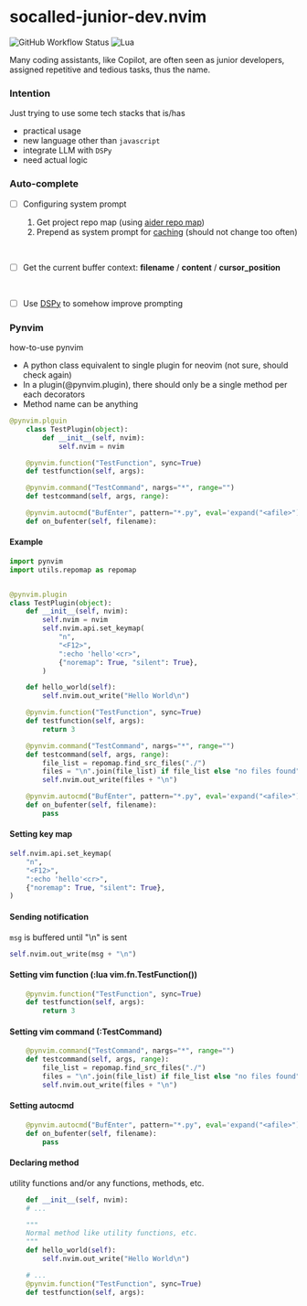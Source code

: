 # socalled-junior-dev.nvim

![GitHub Workflow Status](https://img.shields.io/github/actions/workflow/status/ellisonleao/nvim-plugin-template/lint-test.yml?branch=main&style=for-the-badge)
![Lua](https://img.shields.io/badge/Made%20with%20Lua-blueviolet.svg?style=for-the-badge&logo=lua)

Many coding assistants, like Copilot, are often seen as junior developers, assigned repetitive and tedious tasks, thus the name.

### Intention

Just trying to use some tech stacks that is/has

- practical usage
- new language other than `javascript`
- integrate LLM with `DSPy`
- need actual logic

### Auto-complete

- [ ] Configuring system prompt

  1.  Get project repo map (using [aider repo map](https://github.com/paul-gauthier/aider/blob/f3cce95419e88f50351a70c14f6a9a319d92643b/aider/repomap.py#L30-L631))
  2.  Prepend as system prompt for [caching](https://platform.deepseek.com/api-docs/news/news0802/#how-to-use-deepseek-apis-caching-service) (should not change too often)

<br/>

- [ ] Get the current buffer context: **filename** / **content** / **cursor_position**

<br/>

- [ ] Use [DSPy](https://github.com/stanfordnlp/dspy?tab=readme-ov-file) to somehow improve prompting

### Pynvim

how-to-use pynvim

- A python class equivalent to single plugin for neovim (not sure, should check again)
- In a plugin(@pynvim.plugin), there should only be a single method per each decorators
- Method name can be anything

```py
@pynvim.plguin
    class TestPlugin(object):
        def __init__(self, nvim):
            self.nvim = nvim

    @pynvim.function("TestFunction", sync=True)
    def testfunction(self, args):

    @pynvim.command("TestCommand", nargs="*", range="")
    def testcommand(self, args, range):

    @pynvim.autocmd("BufEnter", pattern="*.py", eval='expand("<afile>")')
    def on_bufenter(self, filename):
```

#### Example

```py
import pynvim
import utils.repomap as repomap


@pynvim.plugin
class TestPlugin(object):
    def __init__(self, nvim):
        self.nvim = nvim
        self.nvim.api.set_keymap(
            "n",
            "<F12>",
            ":echo 'hello'<cr>",
            {"noremap": True, "silent": True},
        )

    def hello_world(self):
        self.nvim.out_write("Hello World\n")

    @pynvim.function("TestFunction", sync=True)
    def testfunction(self, args):
        return 3

    @pynvim.command("TestCommand", nargs="*", range="")
    def testcommand(self, args, range):
        file_list = repomap.find_src_files("./")
        files = "\n".join(file_list) if file_list else "no files found"
        self.nvim.out_write(files + "\n")

    @pynvim.autocmd("BufEnter", pattern="*.py", eval='expand("<afile>")')
    def on_bufenter(self, filename):
        pass
```

#### Setting key map

```py
self.nvim.api.set_keymap(
    "n",
    "<F12>",
    ":echo 'hello'<cr>",
    {"noremap": True, "silent": True},
)
```

#### Sending notification

`msg` is buffered until "\n" is sent

```py
self.nvim.out_write(msg + "\n")
```

#### Setting vim function (:lua vim.fn.TestFunction())

```py
    @pynvim.function("TestFunction", sync=True)
    def testfunction(self, args):
        return 3
```

#### Setting vim command (:TestCommand)

```py
    @pynvim.command("TestCommand", nargs="*", range="")
    def testcommand(self, args, range):
        file_list = repomap.find_src_files("./")
        files = "\n".join(file_list) if file_list else "no files found"
        self.nvim.out_write(files + "\n")
```

#### Setting autocmd

```py
    @pynvim.autocmd("BufEnter", pattern="*.py", eval='expand("<afile>")')
    def on_bufenter(self, filename):
        pass
```

#### Declaring method

utility functions and/or any functions, methods, etc.

```py
    def __init__(self, nvim):
    # ...

    """
    Normal method like utility functions, etc.
    """
    def hello_world(self):
        self.nvim.out_write("Hello World\n")

    # ...
    @pynvim.function("TestFunction", sync=True)
    def testfunction(self, args):
```

